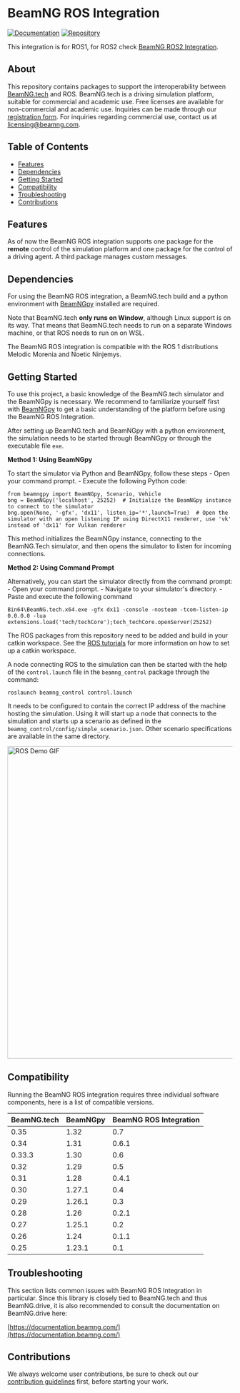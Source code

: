 # BeamNG ROS Integration

[![Documentation](https://img.shields.io/badge/Documentation-blue?logo=googledocs&logoColor=white)](https://documentation.beamng.com/api/ros1)
[![Repository](https://img.shields.io/badge/Repository-grey?logo=github&logoColor=white)](https://github.com/BeamNG/beamng-ros-integration)

This integration is for ROS1, for ROS2 check [BeamNG ROS2 Integration](https://github.com/BeamNG/beamng-ros2-integration).

## About

This repository contains packages to support the interoperability between [BeamNG.tech](https://beamng.tech/) and ROS.
BeamNG.tech is a driving simulation platform, suitable for commercial and academic use.
Free licenses are available for non-commercial and academic use.
Inquiries can be made through our [registration form](https://register.beamng.tech/).
For inquiries regarding commercial use, contact us at <licensing@beamng.com>.

## Table of Contents

- [Features](#features)
- [Dependencies](#dependencies)
- [Getting Started](#getting-started)
- [Compatibility](#compatibility)
- [Troubleshooting](#troubleshooting)
- [Contributions](#contributions)
 

## Features

As of now the BeamNG ROS integration supports one package for the **remote** control of the simulation platform and one package for the control of a driving agent. A third package manages custom messages.




<a name="prereqs"></a>

## Dependencies

For using the BeamNG ROS integration, a BeamNG.tech build and a python environment with [BeamNGpy][1] installed are required.

Note that BeamNG.tech **only runs on Window**, although Linux support is on its way.
That means that BeamNG.tech needs to run on a separate Windows machine, or that ROS needs to run on on WSL.

The BeamNG ROS integration is compatible with the ROS 1 distributions Melodic Morenia and  Noetic Ninjemys.  

<a name="getstart"></a>

## Getting Started

To use this project, a basic knowledge of the BeamNG.tech simulator and the BeamNGpy is necessary. We recommend to familiarize yourself first with [BeamNGpy][1] to get a basic understanding of the platform before using the BeamNG ROS Integration.

After setting up BeamNG.tech and BeamNGpy with a python environment, the simulation needs to be started through BeamNGpy or through the executable file ```exe```.

**Method 1: Using BeamNGpy**

To start the simulator via Python and BeamNGpy, follow these steps
    - Open your command prompt.
    - Execute the following Python code:


```shell
from beamngpy import BeamNGpy, Scenario, Vehicle
bng = BeamNGpy('localhost', 25252)  # Initialize the BeamNGpy instance to connect to the simulator
bng.open(None, '-gfx', 'dx11', listen_ip='*',launch=True)  # Open the simulator with an open listening IP using DirectX11 renderer, use 'vk' instead of 'dx11' for Vulkan renderer
```

This method initializes the BeamNGpy instance, connecting to the BeamNG.Tech simulator, and then opens the simulator to listen for incoming connections.


**Method 2: Using Command Prompt**

Alternatively, you can start the simulator directly from the command prompt:
    - Open your command prompt.
    - Navigate to your simulator's directory.
    - Paste and execute the following command

```shell
Bin64\BeamNG.tech.x64.exe -gfx dx11 -console -nosteam -tcom-listen-ip 0.0.0.0 -lua extensions.load('tech/techCore');tech_techCore.openServer(25252)
```


The ROS packages from this repository need to be added and build in your catkin workspace.
See the [ROS tutorials](http://wiki.ros.org/ROS/Tutorials) for more information on how to set up a catkin workspace.

A node connecting ROS to the simulation can then be started with the help of the `control.launch` file in the `beamng_control` package through the command:

```shell
roslaunch beamng_control control.launch
```

It needs to be configured to contain the correct IP address of the machine hosting the simulation.
Using it will start up a node that connects to the simulation and starts up a scenario as defined in the `beamng_control/config/simple_scenario.json`.
Other scenario specifications are available in the same directory.

<img src="https://github.com/BeamNG/beamng-ros-integration/raw/master/media/ROS_demo_gif.gif" alt="ROS Demo GIF" width="700" />



## Compatibility  

Running the BeamNG ROS integration requires three individual software components, here is a list of compatible versions.

| BeamNG.tech | BeamNGpy | BeamNG ROS Integration |
|-------------|----------|------------------------|
| 0.35        |1.32      | 0.7                    |
| 0.34        |1.31      | 0.6.1                  |
| 0.33.3      |1.30      | 0.6                    |
| 0.32        |1.29      | 0.5                    |
| 0.31        |1.28      | 0.4.1                  |
| 0.30        |1.27.1    | 0.4                    |
| 0.29        |1.26.1    | 0.3                    |
| 0.28        |1.26      | 0.2.1                  |
| 0.27        |1.25.1    | 0.2                    |
| 0.26        |1.24      | 0.1.1                  |
| 0.25        |1.23.1    | 0.1                    |


## Troubleshooting

This section lists common issues with  BeamNG ROS Integration in particular. Since this
library is closely tied to BeamNG.tech and thus BeamNG.drive, it is also
recommended to consult the documentation on BeamNG.drive here:

[https://documentation.beamng.com/](https://documentation.beamng.com/)


## Contributions

We always welcome user contributions, be sure to check out our [contribution guidelines](https://github.com/BeamNG/BeamNG-ROS-Integration/blob/master/contributing.md) first, before starting your work.

[1]: https://github.com/BeamNG/BeamNGpy